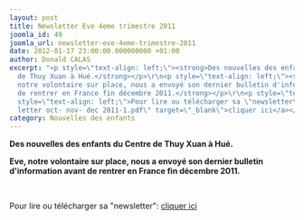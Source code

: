 ```yaml
---
layout: post
title: Newsletter Eve 4eme trimestre 2011
joomla_id: 49
joomla_url: newsletter-eve-4eme-trimestre-2011
date: 2012-01-17 23:00:00.000000000 +01:00
author: Donald CALAS
excerpt: "<p style=\"text-align: left;\"><strong>Des nouvelles des enfants du Centre
  de Thuy Xuan à Hué.</strong></p>\r\n<p style=\"text-align: left;\"><strong>Eve,
  notre volontaire sur place, nous a envoyé son dernier bulletin d'information </strong><strong>avant
  de rentrer en France fin décembre 2011.</strong></p>\r\n<p style=\"text-align: left;\"> </p>\r\n<p
  style=\"text-align: left;\">Pour lire ou télécharger sa \"newsletter\": <a href=\"images/newsletters/news
  letter oct- nov- dec 2011-1.pdf\" target=\"_blank\">cliquer ici</a></p>"
category: Nouvelles des enfants
---
```

<p style="text-align: left;"><strong>Des nouvelles des enfants du Centre de Thuy Xuan à Hué.</strong></p>
<p style="text-align: left;"><strong>Eve, notre volontaire sur place, nous a envoyé son dernier bulletin d'information </strong><strong>avant de rentrer en France fin décembre 2011.</strong></p>
<p style="text-align: left;"> </p>
<p style="text-align: left;">Pour lire ou télécharger sa "newsletter": <a href="/assets/images/newsletters/news letter oct- nov- dec 2011-1.pdf" target="_blank">cliquer ici</a></p>
